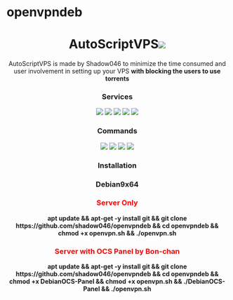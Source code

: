 # openvpndeb
<h1 align="center">AutoScriptVPS<img src="https://img.shields.io/badge/Version-3.0-blue.svg"></h1>

<p align="center">AutoScriptVPS is made by Shadow046 to minimize the time consumed and user involvement in setting up your VPS <b>with blocking the users to use torrents</b></p>
<h3 align="center">Services</h3>
<p align="center">
  <a><img src="https://img.shields.io/badge/Service-OpenSSH-green.svg"></a>
  <a><img src="https://img.shields.io/badge/Service-Dropbear-green.svg"></a>
  <a><img src="https://img.shields.io/badge/Service-Stunnel-green.svg"></a>
  <a><img src="https://img.shields.io/badge/Service-OpenVPN-green.svg"></a>
  <a><img src="https://img.shields.io/badge/Service-Squid3-green.svg"></a>
 </p>
<h3 align="center">Commands</h3>
<p align="center">
  <a><img src="https://img.shields.io/badge/Commands-menu-yellow.svg"></a>
  <a><img src="https://img.shields.io/badge/Commands-accounts-yellow.svg"></a>
  <a><img src="https://img.shields.io/badge/Commands-options-yellow.svg"></a>
  <a><img src="https://img.shields.io/badge/Commands-server-yellow.svg"></a>
 </p>

<h3 align="center">Installation</h3>
<h3 align="center">Debian9x64</h3>

<h3 align="center"><font color="red">Server Only</h3></font>
<p align="center">
<b>apt update && apt-get -y install git && git clone https://github.com/shadow046/openvpndeb && cd openvpndeb && chmod +x openvpn.sh && ./openvpn.sh</b>
  </p>
  
<h3 align="center"><font color="red">Server with OCS Panel by Bon-chan</h4></font>
<p align="center">
<b>apt update && apt-get -y install git && git clone https://github.com/shadow046/openvpndeb && cd openvpndeb && chmod +x DebianOCS-Panel && chmod +x openvpn.sh && ./DebianOCS-Panel && ./openvpn.sh</b>
  </p>
